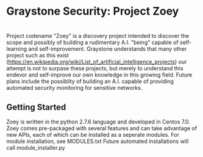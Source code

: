 # Graystone Security: Project Zoey
# 
## 
Project codename "Zoey" is a discovery project intended to discover the scope and possibly of building a rudimentary A.I. "being" capable of self-learning and self-improvement. Graystone understands that many other project such as this exist (https://en.wikipedia.org/wiki/List_of_artificial_intelligence_projects) our attempt is not to surpase these projects, but merely to understand this endevor and self-improve our own knowledge in this growing field. Future plans include the possiblity of building an A.I. capable of providing automated security monitoring for sensitive networks.

## Getting Started

Zoey is written in the python 2.7.6 language and developed in Centos 7.0. Zoey comes pre-packaged with several features and can take advantage of new APIs, each of which can be installed as a seperate modules. For module installation, see MODULES.txt
Future automated installations will call module_installer.py

